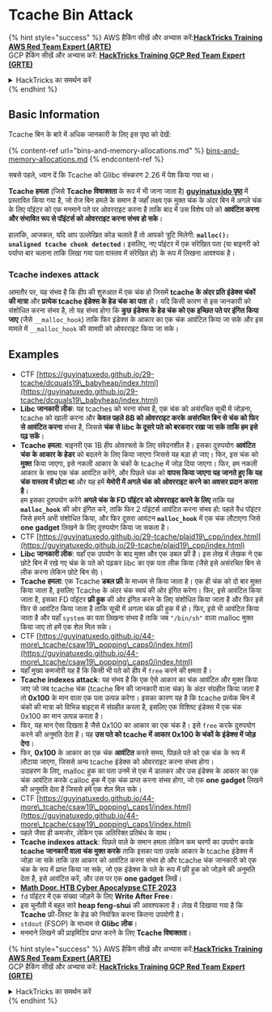 # Tcache Bin Attack

{% hint style="success" %}
AWS हैकिंग सीखें और अभ्यास करें:<img src="/.gitbook/assets/arte.png" alt="" data-size="line">[**HackTricks Training AWS Red Team Expert (ARTE)**](https://training.hacktricks.xyz/courses/arte)<img src="/.gitbook/assets/arte.png" alt="" data-size="line">\
GCP हैकिंग सीखें और अभ्यास करें: <img src="/.gitbook/assets/grte.png" alt="" data-size="line">[**HackTricks Training GCP Red Team Expert (GRTE)**<img src="/.gitbook/assets/grte.png" alt="" data-size="line">](https://training.hacktricks.xyz/courses/grte)

<details>

<summary>HackTricks का समर्थन करें</summary>

* [**सदस्यता योजनाएँ**](https://github.com/sponsors/carlospolop) देखें!
* **💬 [**Discord समूह**](https://discord.gg/hRep4RUj7f) या [**telegram समूह**](https://t.me/peass) में शामिल हों या **Twitter** 🐦 पर हमें **फॉलो करें** [**@hacktricks\_live**](https://twitter.com/hacktricks\_live)**.**
* **हैकिंग ट्रिक्स साझा करें और** [**HackTricks**](https://github.com/carlospolop/hacktricks) और [**HackTricks Cloud**](https://github.com/carlospolop/hacktricks-cloud) गिटहब रिपोजिटरी में PR सबमिट करें।

</details>
{% endhint %}

## Basic Information

Tcache बिन के बारे में अधिक जानकारी के लिए इस पृष्ठ को देखें:

{% content-ref url="bins-and-memory-allocations.md" %}
[bins-and-memory-allocations.md](bins-and-memory-allocations.md)
{% endcontent-ref %}

सबसे पहले, ध्यान दें कि Tcache को Glibc संस्करण 2.26 में पेश किया गया था।

**Tcache हमला** (जिसे **Tcache विषाक्तता** के रूप में भी जाना जाता है) [**guyinatuxido पृष्ठ**](https://guyinatuxedo.github.io/29-tcache/tcache\_explanation/index.html) में प्रस्तावित किया गया है, जो तेज बिन हमले के समान है जहाँ लक्ष्य एक मुक्त चंक के अंदर बिन में अगले चंक के लिए पॉइंटर को एक मनमाने पते पर ओवरराइट करना है ताकि बाद में उस विशेष पते को **आवंटित करना और संभावित रूप से पॉइंटर्स को ओवरराइट करना संभव हो सके**।

हालांकि, आजकल, यदि आप उल्लेखित कोड चलाते हैं तो आपको त्रुटि मिलेगी: **`malloc(): unaligned tcache chunk detected`**। इसलिए, नए पॉइंटर में एक संरेखित पता (या बाइनरी को पर्याप्त बार चलाना ताकि लिखा गया पता वास्तव में संरेखित हो) के रूप में लिखना आवश्यक है।

### Tcache indexes attack

आमतौर पर, यह संभव है कि हीप की शुरुआत में एक चंक हो जिसमें **tcache के अंदर प्रति इंडेक्स चंकों की मात्रा** और **प्रत्येक tcache इंडेक्स के हेड चंक का पता** हो। यदि किसी कारण से इस जानकारी को संशोधित करना संभव है, तो यह संभव होगा कि **कुछ इंडेक्स के हेड चंक को एक इच्छित पते पर इंगित किया जाए** (जैसे `__malloc_hook`) ताकि फिर इंडेक्स के आकार का एक चंक आवंटित किया जा सके और इस मामले में `__malloc_hook` की सामग्री को ओवरराइट किया जा सके।

## Examples

* CTF [https://guyinatuxedo.github.io/29-tcache/dcquals19\_babyheap/index.html](https://guyinatuxedo.github.io/29-tcache/dcquals19\_babyheap/index.html)
* **Libc जानकारी लीक**: यह tcaches को भरना संभव है, एक चंक को असंरचित सूची में जोड़ना, tcache को खाली करना और **केवल पहले 8B को ओवरराइट करके असंरचित बिन से चंक को फिर से आवंटित करना** संभव है, जिससे **चंक से libc के दूसरे पते को बरकरार रखा जा सके ताकि हम इसे पढ़ सकें**।
* **Tcache हमला**: बाइनरी एक 1B हीप ओवरफ्लो के लिए संवेदनशील है। इसका दुरुपयोग **आवंटित चंक के आकार के हेडर** को बदलने के लिए किया जाएगा जिससे यह बड़ा हो जाए। फिर, इस चंक को **मुक्त** किया जाएगा, इसे नकली आकार के चंकों के tcache में जोड़ दिया जाएगा। फिर, हम नकली आकार के साथ एक चंक आवंटित करेंगे, और पिछले चंक को **वापस किया जाएगा यह जानते हुए कि यह चंक वास्तव में छोटा था** और यह हमें **मेमोरी में अगले चंक को ओवरराइट करने का अवसर प्रदान करता है**।\
हम इसका दुरुपयोग करेंगे **अगले चंक के FD पॉइंटर को ओवरराइट करने के लिए** ताकि यह **`malloc_hook`** की ओर इंगित करे, ताकि फिर 2 पॉइंटर्स आवंटित करना संभव हो: पहले वैध पॉइंटर जिसे हमने अभी संशोधित किया, और फिर दूसरा आवंटन **`malloc_hook`** में एक चंक लौटाएगा जिसे **one gadget** लिखने के लिए दुरुपयोग किया जा सकता है।
* CTF [https://guyinatuxedo.github.io/29-tcache/plaid19\_cpp/index.html](https://guyinatuxedo.github.io/29-tcache/plaid19\_cpp/index.html)
* **Libc जानकारी लीक**: यहाँ एक उपयोग के बाद मुक्त और एक डबल फ्री है। इस लेख में लेखक ने एक छोटे बिन में रखे गए चंक के पते को पढ़कर libc का एक पता लीक किया (जैसे इसे असंरचित बिन से लीक करना लेकिन छोटे बिन से)।
* **Tcache हमला**: एक Tcache **डबल फ्री** के माध्यम से किया जाता है। एक ही चंक को दो बार मुक्त किया जाता है, इसलिए Tcache के अंदर चंक स्वयं की ओर इंगित करेगा। फिर, इसे आवंटित किया जाता है, इसका FD पॉइंटर **फ्री हुक** की ओर इंगित करने के लिए संशोधित किया जाता है और फिर इसे फिर से आवंटित किया जाता है ताकि सूची में अगला चंक फ्री हुक में हो। फिर, इसे भी आवंटित किया जाता है और यहाँ `system` का पता लिखना संभव है ताकि जब `"/bin/sh"` वाला malloc मुक्त किया जाए तो हमें एक शेल मिल सके।
* CTF [https://guyinatuxedo.github.io/44-more\_tcache/csaw19\_popping\_caps0/index.html](https://guyinatuxedo.github.io/44-more\_tcache/csaw19\_popping\_caps0/index.html)
* यहाँ मुख्य कमजोरी यह है कि किसी भी पते को हीप में `free` करने की क्षमता है।
* **Tcache indexes attack**: यह संभव है कि एक ऐसे आकार का चंक आवंटित और मुक्त किया जाए जो जब tcache चंक (tcache बिन की जानकारी वाला चंक) के अंदर संग्रहीत किया जाता है तो **0x100** के मान वाला एक पता उत्पन्न करेगा। इसका कारण यह है कि tcache प्रत्येक बिन में चंकों की मात्रा को विभिन्न बाइट्स में संग्रहीत करता है, इसलिए एक विशिष्ट इंडेक्स में एक चंक 0x100 का मान उत्पन्न करता है।
* फिर, यह मान ऐसा दिखता है जैसे 0x100 का आकार का एक चंक है। इसे `free` करके दुरुपयोग करने की अनुमति देता है। यह **उस पते को tcache में आकार 0x100 के चंकों के इंडेक्स में जोड़ देगा**।
* फिर, **0x100** के आकार का एक चंक **आवंटित** करते समय, पिछले पते को एक चंक के रूप में लौटाया जाएगा, जिससे अन्य tcache इंडेक्स को ओवरराइट करना संभव होगा।\
उदाहरण के लिए, malloc हुक का पता उनमें से एक में डालकर और उस इंडेक्स के आकार का एक चंक आवंटित करके calloc हुक में एक चंक प्राप्त करना संभव होगा, जो एक **one gadget** लिखने की अनुमति देता है जिससे हमें एक शेल मिल सके।
* CTF [https://guyinatuxedo.github.io/44-more\_tcache/csaw19\_popping\_caps1/index.html](https://guyinatuxedo.github.io/44-more\_tcache/csaw19\_popping\_caps1/index.html)
* पहले जैसा ही कमजोर, लेकिन एक अतिरिक्त प्रतिबंध के साथ।
* **Tcache indexes attack**: पिछले वाले के समान हमला लेकिन कम चरणों का उपयोग करके **tcache जानकारी वाला चंक मुक्त करके** ताकि इसका पता उसके आकार के tcache इंडेक्स में जोड़ा जा सके ताकि उस आकार को आवंटित करना संभव हो और tcache चंक जानकारी को एक चंक के रूप में प्राप्त किया जा सके, जो एक इंडेक्स के पते के रूप में फ्री हुक को जोड़ने की अनुमति देता है, इसे आवंटित करें, और उस पर एक **one gadget** लिखें।
* [**Math Door. HTB Cyber Apocalypse CTF 2023**](https://7rocky.github.io/en/ctf/other/htb-cyber-apocalypse/math-door/)
* `fd` पॉइंटर में एक संख्या जोड़ने के लिए **Write After Free**।
* इस चुनौती में बहुत सारे **heap feng-shui** की आवश्यकता है। लेख में दिखाया गया है कि **Tcache** फ्री-लिस्ट के हेड को नियंत्रित करना कितना उपयोगी है।
* `stdout` (FSOP) के माध्यम से **Glibc लीक**।
* मनमाने लिखने की प्राइमिटिव प्राप्त करने के लिए **Tcache विषाक्तता**।

{% hint style="success" %}
AWS हैकिंग सीखें और अभ्यास करें:<img src="/.gitbook/assets/arte.png" alt="" data-size="line">[**HackTricks Training AWS Red Team Expert (ARTE)**](https://training.hacktricks.xyz/courses/arte)<img src="/.gitbook/assets/arte.png" alt="" data-size="line">\
GCP हैकिंग सीखें और अभ्यास करें: <img src="/.gitbook/assets/grte.png" alt="" data-size="line">[**HackTricks Training GCP Red Team Expert (GRTE)**<img src="/.gitbook/assets/grte.png" alt="" data-size="line">](https://training.hacktricks.xyz/courses/grte)

<details>

<summary>HackTricks का समर्थन करें</summary>

* [**सदस्यता योजनाएँ**](https://github.com/sponsors/carlospolop) देखें!
* **💬 [**Discord समूह**](https://discord.gg/hRep4RUj7f) या [**telegram समूह**](https://t.me/peass) में शामिल हों या **Twitter** 🐦 पर हमें **फॉलो करें** [**@hacktricks\_live**](https://twitter.com/hacktricks\_live)**.**
* **हैकिंग ट्रिक्स साझा करें और** [**HackTricks**](https://github.com/carlospolop/hacktricks) और [**HackTricks Cloud**](https://github.com/carlospolop/hacktricks-cloud) गिटहब रिपोजिटरी में PR सबमिट करें।

</details>
{% endhint %}
